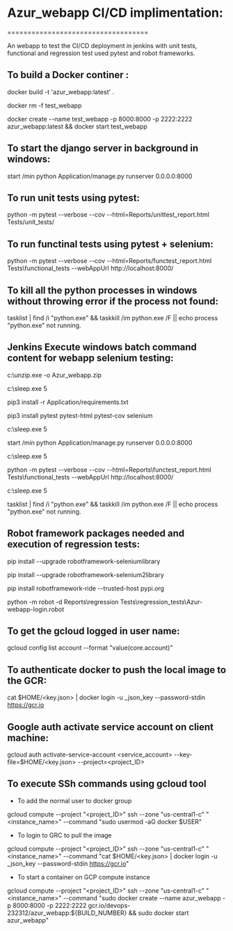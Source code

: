 # Azur_webapp CI/CD implimentation:
===================================

An webapp to test the CI/CD deployment in jenkins with unit tests, functional and regression test used pytest and robot frameworks.

To build a Docker continer :
------------------------------
docker build -t 'azur_webapp:latest' .

docker rm -f test_webapp

docker create --name test_webapp -p 8000:8000 -p 2222:2222 azur_webapp:latest && docker start test_webapp

To start the django server in background in windows:
----------------------------------------------------
start /min python Application/manage.py runserver 0.0.0.0:8000

To run unit tests using pytest:
-------------------------------
python -m pytest --verbose --cov --html=Reports/unittest_report.html Tests/unit_tests/

To run functinal tests using pytest + selenium:
-----------------------------------------------
python -m pytest --verbose --cov --html=Reports/functest_report.html Tests\functional_tests --webAppUrl http://localhost:8000/

To kill all the python processes in windows without throwing error if the process not found:
--------------------------------------------------------------------------------------------
tasklist | find /i "python.exe" && taskkill /im python.exe /F || echo process "python.exe" not running.

Jenkins Execute windows batch command content for webapp selenium testing:
--------------------------------------------------------------------------
c:\unzip.exe -o Azur_webapp.zip

c:\sleep.exe 5

pip3 install -r Application/requirements.txt

pip3 install pytest pytest-html pytest-cov selenium

c:\sleep.exe 5

start /min python Application/manage.py runserver 0.0.0.0:8000

c:\sleep.exe 5

python -m pytest --verbose --cov --html=Reports\functest_report.html Tests\functional_tests --webAppUrl http://localhost:8000/

c:\sleep.exe 5 

tasklist | find /i "python.exe" && taskkill /im python.exe /F || echo process "python.exe" not running.

Robot framework packages needed and execution of regression tests:
-------------------------------------------------------------------
pip install --upgrade robotframework-seleniumlibrary

pip install --upgrade robotframework-selenium2library

pip install robotframework-ride --trusted-host pypi.org

python -m robot -d Reports\regression Tests\regression_tests\Azur-webapp-login.robot

To get the gcloud logged in user name:
---------------------------------------
gcloud config list account --format "value(core.account)"

To authenticate docker to push the local image to the GCR:
-----------------------------------------------------------
cat $HOME/<key.json> | docker login -u _json_key --password-stdin https://gcr.io

Google auth activate service account on client machine:
--------------------------------------------------------
gcloud auth activate-service-account <service_account> --key-file=$HOME/<key.json> --project=<project_ID>

To execute SSh commands using gcloud tool
------------------------------------------
- To add the normal user to docker group

gcloud compute --project "<project_ID>" ssh --zone "us-central1-c" "<instance_name>" --command "sudo usermod -aG docker $USER"

- To login to GRC to pull the image

gcloud compute --project "<project_ID>" ssh --zone "us-central1-c" "<instance_name>" --command "cat $HOME/<key.json> | docker login -u _json_key --password-stdin https://gcr.io"

- To start a container on GCP compute instance 

gcloud compute --project "<project_ID>" ssh --zone "us-central1-c" "<instance_name>" --command "sudo docker create --name azur_webapp -p 8000:8000 -p 2222:2222 gcr.io/devops-232312/azur_webapp:${BUILD_NUMBER} && sudo docker start azur_webapp"
